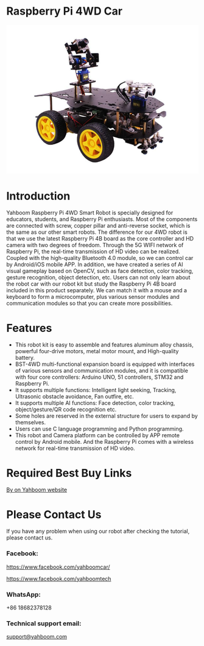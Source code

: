 # Raspberry Pi 4WD Car
![](https://github.com/YahboomTechnology/RaspberryPi-4WD-Car/blob/master/Yahboom_Pi4WD.png)
# Introduction
Yahboom Raspberry Pi 4WD Smart Robot is specially designed for educators, students, and Raspberry Pi enthusiasts. Most of the components are connected with screw, copper pillar and anti-reverse socket, which is the same as our other smart robots. The difference for our 4WD robot is that we use the latest Raspberry Pi 4B board as the core controller and HD camera with two degrees of freedom. Through the 5G WIFI network of Raspberry Pi, the real-time transmission of HD video can be realized. Coupled with the high-quality Bluetooth 4.0 module, so we can control car by Android/iOS mobile APP. In addition, we have created a series of AI visual gameplay based on OpenCV, such as face detection, color tracking, gesture recognition, object detection, etc. Users can not only learn about the robot car with our robot kit but study the Raspberry Pi 4B board included in this product separately. We can match it with a mouse and a keyboard to form a microcomputer, plus various sensor modules and communication modules so that you can create more possibilities.
# Features
* This robot kit is easy to assemble and features aluminum alloy chassis, powerful four-drive motors, metal motor mount, and High-quality battery.
* BST-4WD multi-functional expansion board is equipped with interfaces of various sensors and communication modules, and it is compatible with four core controllers: Arduino UNO, 51 controllers, STM32 and Raspberry Pi.
* It supports multiple functions: Intelligent light seeking, Tracking, Ultrasonic obstacle avoidance, Fan outfire, etc.
* It supports multiple AI functions: Face detection, color tracking, object/gesture/QR code recognition etc.
* Some holes are reserved in the external structure for users to expand by themselves.
* Users can use C language programming and Python programming.
* This robot and Camera platform can be controlled by APP remote control by Android mobile. And the Raspberry Pi comes with a wireless network for real-time transmission of  HD video.

# Required Best Buy Links
[By on Yahboom website](https://category.yahboom.net/collections/rp-smart-robot/products/4wdrobot)

# Please Contact Us
If you have any problem when using our robot after checking the tutorial, please contact us.

### Facebook: 
https://www.facebook.com/yahboomcar/ 
  
https://www.facebook.com/yahboomtech
### WhatsApp:
+86 18682378128

### Technical support email: 
support@yahboom.com

